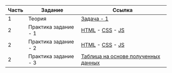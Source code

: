| Часть | Задание | Ссылка |
| --- | --- | --- |
| 1 | Теория | [Задача - 1](./test--theory-1/task_1.js) |
| 2 | Практика задание - 1 | [HTML](./test--practice-1/modal-form-table/index.html) - [CSS](./test--practice-1/modal-form-table/css/style.css) - [JS](./test--practice-1/modal-form-table/js/script.js) |
| 2 | Практика задание - 2 | [HTML](./test--practice-2/index.html) - [CSS](./test--practice-2/style.css) - [JS](./test--practice-2/task_2.js) |
| 2 | Практика задание - 3 | [Таблица на основе полученных данных](./test--practice-3/task_3.js) |